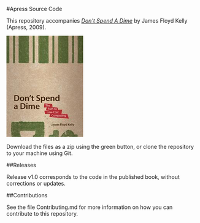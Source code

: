 #Apress Source Code

This repository accompanies [*Don't Spend A Dime*](http://www.apress.com/9781430218630) by James Floyd Kelly (Apress, 2009).

![Cover image](9781430218630.jpg)

Download the files as a zip using the green button, or clone the repository to your machine using Git.

##Releases

Release v1.0 corresponds to the code in the published book, without corrections or updates.

##Contributions

See the file Contributing.md for more information on how you can contribute to this repository.

